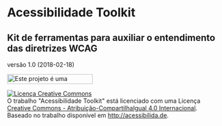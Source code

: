 # Acessibilidade Toolkit
## Kit de ferramentas para auxiliar o entendimento das diretrizes WCAG

versão 1.0 (2018-02-18)

<img alt="Este projeto é uma iniciativa acessibilida.de" src="http://acessibilida.de/img/logo-acessibilidade-iniciativa.png" width="200" height="23" />

<a rel="license" href="http://creativecommons.org/licenses/by-sa/4.0/"><img alt="Licença Creative Commons" style="border-width:0" src="https://i.creativecommons.org/l/by-sa/4.0/88x31.png" /></a><br />O trabalho <span xmlns:dct="http://purl.org/dc/terms/" property="dct:title">"Acessibilidade Toolkit"</span> está licenciado com uma Licença <a rel="license" href="https://creativecommons.org/licenses/by-sa/4.0/deed.pt_BR">Creative Commons - Atribuição-CompartilhaIgual 4.0 Internacional</a>.<br />Baseado no trabalho disponível em <a xmlns:dct="http://purl.org/dc/terms/" href="http://acessibilida.de" rel="dct:source">http://acessibilida.de</a>.

